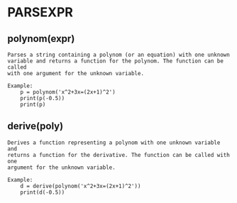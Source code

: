 # PARSEXPR

## polynom(expr)

    Parses a string containing a polynom (or an equation) with one unknown
    variable and returns a function for the polynom. The function can be called
    with one argument for the unknown variable.

    Example:
        p = polynom('x^2+3x=(2x+1)^2')
        print(p(-0.5))
        print(p)

## derive(poly)

    Derives a function representing a polynom with one unknown variable and
    returns a function for the derivative. The function can be called with one
    argument for the unknown variable.

    Example:
        d = derive(polynom('x^2+3x=(2x+1)^2'))
        print(d(-0.5))

